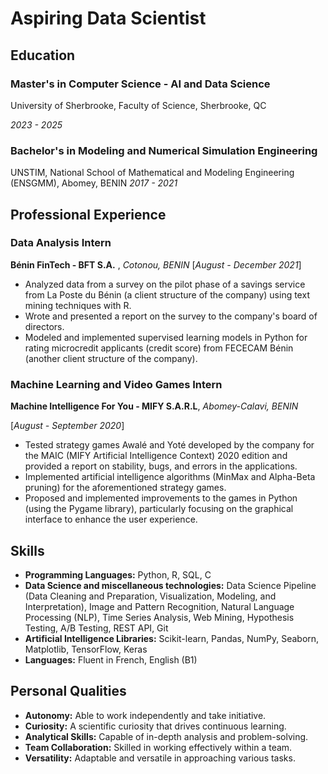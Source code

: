 # Aspiring Data Scientist

## Education

### Master's in Computer Science - AI and Data Science 
University of Sherbrooke, Faculty of Science, Sherbrooke, QC

*2023 - 2025*

### Bachelor's in Modeling and Numerical Simulation Engineering
UNSTIM, National School of Mathematical and Modeling Engineering (ENSGMM), Abomey, BENIN
*2017 - 2021*

## Professional Experience

### Data Analysis Intern

**Bénin FinTech - BFT S.A.** , *Cotonou, BENIN*
[*August - December 2021*]
  - Analyzed data from a survey on the pilot phase of a savings service from La Poste du Bénin (a client structure of the company) using text mining techniques with R.
  - Wrote and presented a report on the survey to the company's board of directors.
  - Modeled and implemented supervised learning models in Python for rating microcredit applicants (credit score) from FECECAM Bénin (another client structure of the company).

### Machine Learning and Video Games Intern

**Machine Intelligence For You - MIFY S.A.R.L**, *Abomey-Calavi, BENIN*

  [*August - September 2020*]
  - Tested strategy games Awalé and Yoté developed by the company for the MAIC (MIFY Artificial Intelligence Context) 2020 edition and provided a report on stability, bugs, and errors in the applications.
  - Implemented artificial intelligence algorithms (MinMax and Alpha-Beta pruning) for the aforementioned strategy games.
  - Proposed and implemented improvements to the games in Python (using the Pygame library), particularly focusing on the graphical interface to enhance the user experience.


## Skills

- **Programming Languages:** Python, R, SQL, C
- **Data Science and miscellaneous technologies:**
  Data Science Pipeline (Data Cleaning and Preparation, Visualization, Modeling, and Interpretation), Image and Pattern Recognition, Natural Language Processing (NLP), Time Series Analysis, Web Mining, Hypothesis Testing, A/B Testing, REST API, Git
- **Artificial Intelligence Libraries:**
  Scikit-learn, Pandas, NumPy, Seaborn, Matplotlib, TensorFlow, Keras
- **Languages:** Fluent in French, English (B1)


## Personal Qualities

- **Autonomy:** Able to work independently and take initiative.
- **Curiosity:** A scientific curiosity that drives continuous learning.
- **Analytical Skills:** Capable of in-depth analysis and problem-solving.
- **Team Collaboration:** Skilled in working effectively within a team.
- **Versatility:** Adaptable and versatile in approaching various tasks.

